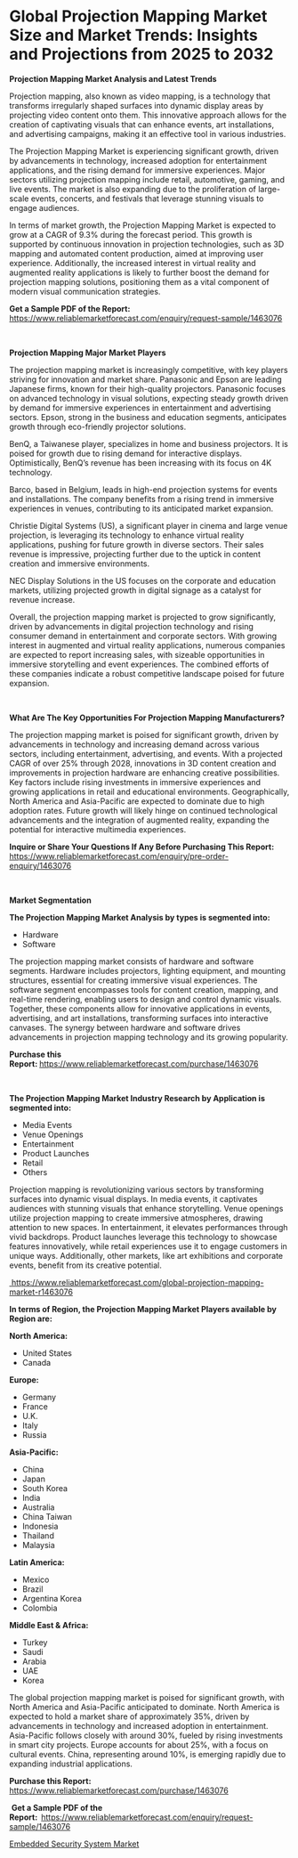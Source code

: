 <p><h1>Global Projection Mapping Market Size and Market Trends: Insights and Projections from 2025 to 2032</h1></p><p><strong>Projection Mapping Market Analysis and Latest Trends</strong></p>
<p><p>Projection mapping, also known as video mapping, is a technology that transforms irregularly shaped surfaces into dynamic display areas by projecting video content onto them. This innovative approach allows for the creation of captivating visuals that can enhance events, art installations, and advertising campaigns, making it an effective tool in various industries.</p><p>The Projection Mapping Market is experiencing significant growth, driven by advancements in technology, increased adoption for entertainment applications, and the rising demand for immersive experiences. Major sectors utilizing projection mapping include retail, automotive, gaming, and live events. The market is also expanding due to the proliferation of large-scale events, concerts, and festivals that leverage stunning visuals to engage audiences.</p><p>In terms of market growth, the Projection Mapping Market is expected to grow at a CAGR of 9.3% during the forecast period. This growth is supported by continuous innovation in projection technologies, such as 3D mapping and automated content production, aimed at improving user experience. Additionally, the increased interest in virtual reality and augmented reality applications is likely to further boost the demand for projection mapping solutions, positioning them as a vital component of modern visual communication strategies.</p></p>
<p><strong>Get a Sample PDF of the Report:&nbsp;</strong> <a href="https://www.reliablemarketforecast.com/enquiry/request-sample/1463076?utm_campaign=3357&utm_medium=2&utm_source=Github&utm_content=ia&utm_term=09032025&utm_id=projection-mapping">https://www.reliablemarketforecast.com/enquiry/request-sample/1463076</a></p>
<p>&nbsp;</p>
<p><strong>Projection Mapping Major Market Players</strong></p>
<p><p>The projection mapping market is increasingly competitive, with key players striving for innovation and market share. Panasonic and Epson are leading Japanese firms, known for their high-quality projectors. Panasonic focuses on advanced technology in visual solutions, expecting steady growth driven by demand for immersive experiences in entertainment and advertising sectors. Epson, strong in the business and education segments, anticipates growth through eco-friendly projector solutions.</p><p>BenQ, a Taiwanese player, specializes in home and business projectors. It is poised for growth due to rising demand for interactive displays. Optimistically, BenQ’s revenue has been increasing with its focus on 4K technology.</p><p>Barco, based in Belgium, leads in high-end projection systems for events and installations. The company benefits from a rising trend in immersive experiences in venues, contributing to its anticipated market expansion.</p><p>Christie Digital Systems (US), a significant player in cinema and large venue projection, is leveraging its technology to enhance virtual reality applications, pushing for future growth in diverse sectors. Their sales revenue is impressive, projecting further due to the uptick in content creation and immersive environments.</p><p>NEC Display Solutions in the US focuses on the corporate and education markets, utilizing projected growth in digital signage as a catalyst for revenue increase.</p><p>Overall, the projection mapping market is projected to grow significantly, driven by advancements in digital projection technology and rising consumer demand in entertainment and corporate sectors. With growing interest in augmented and virtual reality applications, numerous companies are expected to report increasing sales, with sizeable opportunities in immersive storytelling and event experiences. The combined efforts of these companies indicate a robust competitive landscape poised for future expansion.</p></p>
<p>&nbsp;</p>
<p><strong>What Are The Key Opportunities For Projection Mapping Manufacturers?</strong></p>
<p><p>The projection mapping market is poised for significant growth, driven by advancements in technology and increasing demand across various sectors, including entertainment, advertising, and events. With a projected CAGR of over 25% through 2028, innovations in 3D content creation and improvements in projection hardware are enhancing creative possibilities. Key factors include rising investments in immersive experiences and growing applications in retail and educational environments. Geographically, North America and Asia-Pacific are expected to dominate due to high adoption rates. Future growth will likely hinge on continued technological advancements and the integration of augmented reality, expanding the potential for interactive multimedia experiences.</p></p>
<p><strong>Inquire or Share Your Questions If Any Before Purchasing This Report:</strong> <a href="https://www.reliablemarketforecast.com/enquiry/pre-order-enquiry/1463076?utm_campaign=3357&utm_medium=2&utm_source=Github&utm_content=ia&utm_term=09032025&utm_id=projection-mapping">https://www.reliablemarketforecast.com/enquiry/pre-order-enquiry/1463076</a></p>
<p>&nbsp;</p>
<p><strong>Market Segmentation</strong></p>
<p><strong>The Projection Mapping Market Analysis by types is segmented into:</strong></p>
<p><ul><li>Hardware</li><li>Software</li></ul></p>
<p><p>The projection mapping market consists of hardware and software segments. Hardware includes projectors, lighting equipment, and mounting structures, essential for creating immersive visual experiences. The software segment encompasses tools for content creation, mapping, and real-time rendering, enabling users to design and control dynamic visuals. Together, these components allow for innovative applications in events, advertising, and art installations, transforming surfaces into interactive canvases. The synergy between hardware and software drives advancements in projection mapping technology and its growing popularity.</p></p>
<p><strong>Purchase this Report:&nbsp;</strong><a href="https://www.reliablemarketforecast.com/purchase/1463076?utm_campaign=3357&utm_medium=2&utm_source=Github&utm_content=ia&utm_term=09032025&utm_id=projection-mapping">https://www.reliablemarketforecast.com/purchase/1463076</a></p>
<p>&nbsp;</p>
<p><strong>The Projection Mapping Market Industry Research by Application is segmented into:</strong></p>
<p><ul><li>Media Events</li><li>Venue Openings</li><li>Entertainment</li><li>Product Launches</li><li>Retail</li><li>Others</li></ul></p>
<p><p>Projection mapping is revolutionizing various sectors by transforming surfaces into dynamic visual displays. In media events, it captivates audiences with stunning visuals that enhance storytelling. Venue openings utilize projection mapping to create immersive atmospheres, drawing attention to new spaces. In entertainment, it elevates performances through vivid backdrops. Product launches leverage this technology to showcase features innovatively, while retail experiences use it to engage customers in unique ways. Additionally, other markets, like art exhibitions and corporate events, benefit from its creative potential.</p></p>
<p><a href="https://www.reliablemarketforecast.com/global-projection-mapping-market-r1463076?utm_campaign=3357&utm_medium=2&utm_source=Github&utm_content=ia&utm_term=09032025&utm_id=projection-mapping">&nbsp;https://www.reliablemarketforecast.com/global-projection-mapping-market-r1463076</a></p>
<p><strong>In terms of Region, the Projection Mapping Market Players available by Region are:</strong></p>
<p>
    <p> <strong> North America: </strong>
        <ul>
            <li>United States</li>
            <li>Canada</li>
        </ul>
        </p> 
    <p> <strong> Europe: </strong>
        <ul>
            <li>Germany</li>
            <li>France</li>
            <li>U.K.</li>
            <li>Italy</li>
            <li>Russia</li>
        </ul>
        </p> 
    <p> <strong> Asia-Pacific: </strong>
        <ul>
            <li>China</li>
            <li>Japan</li>
            <li>South Korea</li>
            <li>India</li>
            <li>Australia</li>
            <li>China Taiwan</li>
            <li>Indonesia</li>
            <li>Thailand</li>
            <li>Malaysia</li>
        </ul>
        </p> 
    <p> <strong> Latin America: </strong>
        <ul>
            <li>Mexico</li>
            <li>Brazil</li>
            <li>Argentina Korea</li>
            <li>Colombia</li>
        </ul>
        </p> 
    <p> <strong> Middle East & Africa: </strong>
        <ul>
            <li>Turkey</li>
            <li>Saudi</li>
            <li>Arabia</li>
            <li>UAE</li>
            <li>Korea</li>
        </ul>
    </p>
    </p>
<p><p>The global projection mapping market is poised for significant growth, with North America and Asia-Pacific anticipated to dominate. North America is expected to hold a market share of approximately 35%, driven by advancements in technology and increased adoption in entertainment. Asia-Pacific follows closely with around 30%, fueled by rising investments in smart city projects. Europe accounts for about 25%, with a focus on cultural events. China, representing around 10%, is emerging rapidly due to expanding industrial applications.</p></p>
<p><strong>Purchase this Report: </strong><a href="https://www.reliablemarketforecast.com/purchase/1463076?utm_campaign=3357&utm_medium=2&utm_source=Github&utm_content=ia&utm_term=09032025&utm_id=projection-mapping">https://www.reliablemarketforecast.com/purchase/1463076</a></p>
<p>&nbsp;<strong>Get a Sample PDF of the Report:&nbsp;&nbsp;</strong><a href="https://www.reliablemarketforecast.com/enquiry/request-sample/1463076?utm_campaign=3357&utm_medium=2&utm_source=Github&utm_content=ia&utm_term=09032025&utm_id=projection-mapping">https://www.reliablemarketforecast.com/enquiry/request-sample/1463076</a></p>
<p><strong></strong></p>
<p><p><a href="https://github.com/shamyzinniwl/Market-Research-Report-List-1/blob/main/embedded-security-system-market.md?utm_campaign=3357&utm_medium=2&utm_source=Github&utm_content=ia&utm_term=09032025&utm_id=projection-mapping">Embedded Security System Market</a></p></p>